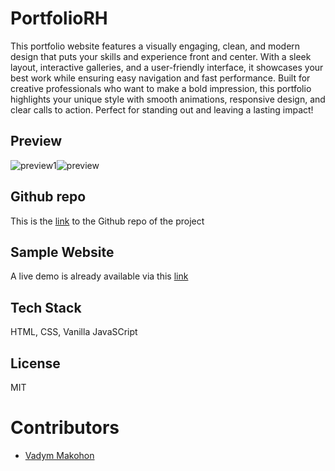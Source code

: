 # PortfolioRH

This portfolio website features a visually engaging, clean, and modern design that puts your skills and experience front and center. With a sleek layout, interactive galleries, and a user-friendly interface, it showcases your best work while ensuring easy navigation and fast performance. Built for creative professionals who want to make a bold impression, this portfolio highlights your unique style with smooth animations, responsive design, and clear calls to action. Perfect for standing out and leaving a lasting impact!

## Preview

![preview1](https://github.com/user-attachments/assets/ba32e96f-8b9e-4faa-b990-12b2f64528f6)![preview](https://github.com/user-attachments/assets/f054945d-9593-475f-a65e-dbff5310f6a9)

## Github repo

This is the [link](https://github.com/VadymMakohon/PortfolioRH) to the Github repo of the project

## Sample Website

A live demo is already available via this [link](https://vadymmakohon.github.io/PortfolioRH/)

## Tech Stack

 HTML, CSS, Vanilla JavaSCript

## License

MIT

# Contributors

- [Vadym Makohon](https://github.com/VadymMakohon)
